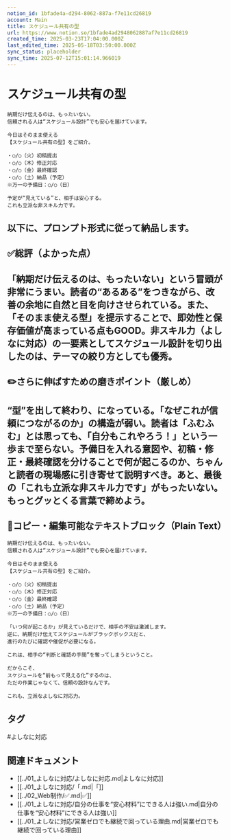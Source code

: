 ```yaml
---
notion_id: 1bfade4a-d294-8062-887a-f7e11cd26819
account: Main
title: スケジュール共有の型
url: https://www.notion.so/1bfade4ad2948062887af7e11cd26819
created_time: 2025-03-23T17:04:00.000Z
last_edited_time: 2025-05-18T03:50:00.000Z
sync_status: placeholder
sync_time: 2025-07-12T15:01:14.966019
---
```

# スケジュール共有の型

```plain text
納期だけ伝えるのは、もったいない。
信頼される人は“スケジュール設計”でも安心を届けています。

今日はそのまま使える
【スケジュール共有の型】をご紹介。

・○/○（火）初稿提出
・○/○（木）修正対応
・○/○（金）最終確認
・○/○（土）納品（予定）
※万一の予備日：○/○（日）

予定が“見えている”と、相手は安心する。
これも立派な非スキル力です。
```
以下に、プロンプト形式に従って納品します。
---
## ✅総評（よかった点）
「納期だけ伝えるのは、もったいない」という冒頭が非常にうまい。読者の“あるある”をつきながら、改善の余地に自然と目を向けさせられている。また、「そのまま使える型」を提示することで、即効性と保存価値が高まっている点もGOOD。非スキル力（よしなに対応）の一要素としてスケジュール設計を切り出したのは、テーマの絞り方としても優秀。
---
## ✏️さらに伸ばすための磨きポイント（厳しめ）
“型”を出して終わり、になっている。「なぜこれが信頼につながるのか」の構造が弱い。読者は「ふむふむ」とは思っても、「自分もこれやろう！」という一歩まで至らない。予備日を入れる意図や、初稿・修正・最終確認を分けることで何が起こるのか、ちゃんと読者の現場感に引き寄せて説明すべき。あと、最後の「これも立派な非スキル力です」がもったいない。もっとグッとくる言葉で締めよう。
---
## 📄コピー・編集可能なテキストブロック（Plain Text）
```plain text
納期だけ伝えるのは、もったいない。
信頼される人は“スケジュール設計”でも安心を届けています。

今日はそのまま使える
【スケジュール共有の型】をご紹介。

・○/○（火）初稿提出
・○/○（木）修正対応
・○/○（金）最終確認
・○/○（土）納品（予定）
※万一の予備日：○/○（日）

「いつ何が起こるか」が見えているだけで、相手の不安は激減します。
逆に、納期だけ伝えてスケジュールがブラックボックスだと、
進行のたびに確認や催促が必要になる。

これは、相手の“判断と確認の手間”を奪ってしまうということ。

だからこそ、
スケジュールを“前もって見える化”するのは、
ただの作業じゃなくて、信頼の設計なんです。

これも、立派なよしなに対応力。

```

## タグ

#よしなに対応 

## 関連ドキュメント

- [[../01_よしなに対応/よしなに対応.md|よしなに対応]]
- [[../01_よしなに対応/「.md|「]]
- [[../02_Web制作/✅.md|✅]]
- [[../01_よしなに対応/自分の仕事を“安心材料”にできる人は強い.md|自分の仕事を“安心材料”にできる人は強い]]
- [[../01_よしなに対応/営業ゼロでも継続で回っている理由.md|営業ゼロでも継続で回っている理由]]
